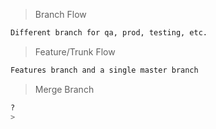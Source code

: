 >Branch Flow
```bash
Different branch for qa, prod, testing, etc.
```

>Feature/Trunk Flow 
```bash
Features branch and a single master branch
```
>Merge Branch
```bash
?
>
